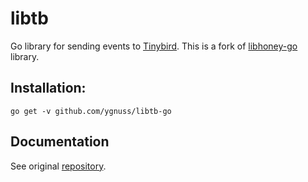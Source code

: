 # libtb

Go library for sending events to [Tinybird](https://www.tinybird.co/). This is a fork of [libhoney-go](https://godoc.org/github.com/honeycombio/libhoney-go) library.

## Installation:

```
go get -v github.com/ygnuss/libtb-go
```

## Documentation

See original [repository](https://godoc.org/github.com/honeycombio/libhoney-go).